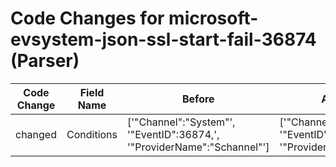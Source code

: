 # Code Changes for microsoft-evsystem-json-ssl-start-fail-36874 (Parser)

| Code Change | Field Name | Before | After |
|-------------|------------|--------|-------|
| changed | Conditions | ['"Channel":"System"', '"EventID":36874,', '"ProviderName":"Schannel"'] | ['"Channel":"System"', '"EventID":36874,', '"ProviderName":"'] |